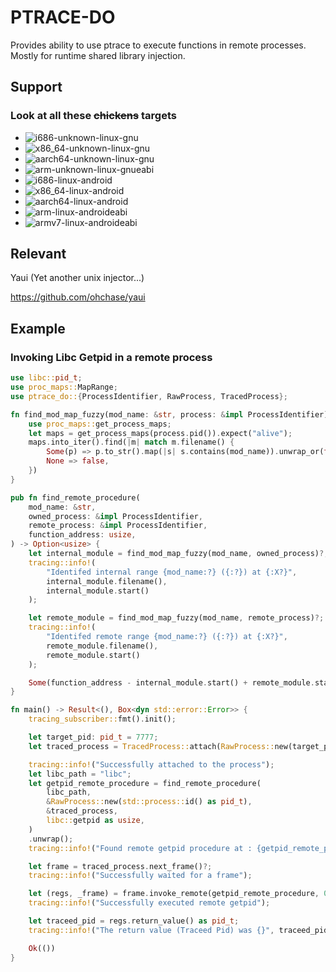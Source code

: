 # PTRACE-DO

Provides ability to use ptrace to execute functions in remote processes.
Mostly for runtime shared library injection.

## Support
### Look at all these ~~chickens~~ targets
- ![i686-unknown-linux-gnu](https://github.com/ohchase/ptrace-do/actions/workflows/i686-unknown-linux-gnu.yml/badge.svg)
- ![x86_64-unknown-linux-gnu](https://github.com/ohchase/ptrace-do/actions/workflows/x86_64-unknown-linux-gnu.yml/badge.svg)
- ![aarch64-unknown-linux-gnu](https://github.com/ohchase/ptrace-do/actions/workflows/aarch64-unknown-linux-gnu.yml/badge.svg)
- ![arm-unknown-linux-gnueabi](https://github.com/ohchase/ptrace-do/actions/workflows/arm-unknown-linux-gnueabi.yml/badge.svg)
- ![i686-linux-android](https://github.com/ohchase/ptrace-do/actions/workflows/i686-linux-android.yml/badge.svg)
- ![x86_64-linux-android](https://github.com/ohchase/ptrace-do/actions/workflows/x86_64-linux-android.yml/badge.svg)
- ![aarch64-linux-android](https://github.com/ohchase/ptrace-do/actions/workflows/aarch64-linux-android.yml/badge.svg)
- ![arm-linux-androideabi](https://github.com/ohchase/ptrace-do/actions/workflows/arm-linux-androideabi.yml/badge.svg)
- ![armv7-linux-androideabi](https://github.com/ohchase/ptrace-do/actions/workflows/armv7-linux-androideabi.yml/badge.svg)

## Relevant
Yaui (Yet another unix injector...) 

https://github.com/ohchase/yaui

## Example
### Invoking Libc Getpid in a remote process
```rust
use libc::pid_t;
use proc_maps::MapRange;
use ptrace_do::{ProcessIdentifier, RawProcess, TracedProcess};

fn find_mod_map_fuzzy(mod_name: &str, process: &impl ProcessIdentifier) -> Option<MapRange> {
    use proc_maps::get_process_maps;
    let maps = get_process_maps(process.pid()).expect("alive");
    maps.into_iter().find(|m| match m.filename() {
        Some(p) => p.to_str().map(|s| s.contains(mod_name)).unwrap_or(false),
        None => false,
    })
}

pub fn find_remote_procedure(
    mod_name: &str,
    owned_process: &impl ProcessIdentifier,
    remote_process: &impl ProcessIdentifier,
    function_address: usize,
) -> Option<usize> {
    let internal_module = find_mod_map_fuzzy(mod_name, owned_process)?;
    tracing::info!(
        "Identifed internal range {mod_name:?} ({:?}) at {:X?}",
        internal_module.filename(),
        internal_module.start()
    );

    let remote_module = find_mod_map_fuzzy(mod_name, remote_process)?;
    tracing::info!(
        "Identifed remote range {mod_name:?} ({:?}) at {:X?}",
        remote_module.filename(),
        remote_module.start()
    );

    Some(function_address - internal_module.start() + remote_module.start())
}

fn main() -> Result<(), Box<dyn std::error::Error>> {
    tracing_subscriber::fmt().init();

    let target_pid: pid_t = 7777;
    let traced_process = TracedProcess::attach(RawProcess::new(target_pid))?;

    tracing::info!("Successfully attached to the process");
    let libc_path = "libc";
    let getpid_remote_procedure = find_remote_procedure(
        libc_path,
        &RawProcess::new(std::process::id() as pid_t),
        &traced_process,
        libc::getpid as usize,
    )
    .unwrap();
    tracing::info!("Found remote getpid procedure at : {getpid_remote_procedure:X?}");

    let frame = traced_process.next_frame()?;
    tracing::info!("Successfully waited for a frame");

    let (regs, _frame) = frame.invoke_remote(getpid_remote_procedure, 0, &[])?;
    tracing::info!("Successfully executed remote getpid");

    let traceed_pid = regs.return_value() as pid_t;
    tracing::info!("The return value (Traceed Pid) was {}", traceed_pid);

    Ok(())
}
```

